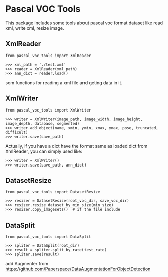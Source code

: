 # Pascal VOC Tools

This package includes some tools about pascal voc format dataset like read xml, write xml, resize image.


## XmlReader
`from pascal_voc_tools import XmlReader`
```
>>> xml_path = './test.xml'
>>> reader = XmlReader(xml_path)
>>> ann_dict = reader.load()
```
som functions for reading a xml file and geting data in it.

## XmlWriter
`from pascal_voc_tools import XmlWriter`

```
>>> writer = XmlWriter(image_path, image_width, image_height, image_depth, database, segmented)
>>> writer.add_object(name, xmin, ymin, xmax, ymax, pose, truncated, difficult)
>>> writer.save(save_path)
```

Actually, if you have a dict have the format same as loaded dict from XmlReader, you can simply used like:
```
>>> writer = XmlWriter()
>>> writer.save(save_path, ann_dict)
```

## DatasetResize
`from pascal_voc_tools import DatasetResize`

```
>>> resizer = DatasetResize(root_voc_dir, save_voc_dir)
>>> resizer.resize_dataset_by_min_size(min_size)
>>> resizer.copy_imagesets()  # if the file include
```

## DataSplit
`from pascal_voc_tools import DataSplit`

```
>>> spliter = DataSplit(root_dir)
>>> result = spliter.split_by_rate(test_rate)
>>> spliter.save(result)

```

add Augmenter from https://github.com/Paperspace/DataAugmentationForObjectDetection

